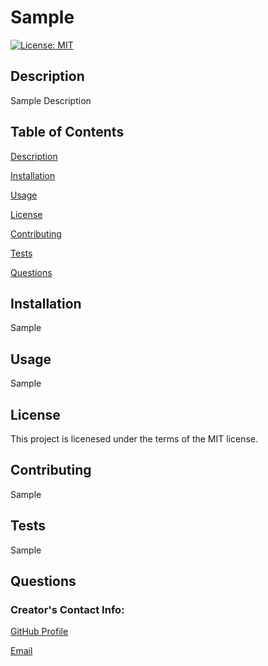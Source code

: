 
# Sample
[![License: MIT](https://img.shields.io/badge/License-MIT-yellow.svg)](https://opensource.org/licenses/MIT)

## Description
Sample Description

## Table of Contents 
[Description](#Description)

[Installation](#Installation)

[Usage](#Usage)

[License](#License)

[Contributing](#Contributing)

[Tests](#Tests)

[Questions](#Questions)


## Installation
Sample

## Usage
Sample

## License
This project is licenesed under the terms of the MIT license.

## Contributing 
Sample

## Tests
Sample

## Questions

### Creator's Contact Info:

[GitHub Profile](https://github.com/Sample)

[Email](mailto:Sample)

